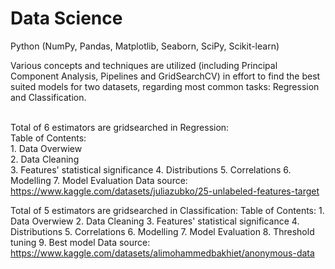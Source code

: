 # Data Science
Python (NumPy, Pandas, Matplotlib, Seaborn, SciPy, Scikit-learn) 

Various concepts and techniques are utilized (including Principal Component Analysis, Pipelines and GridSearchCV) in effort to find the best suited models for two datasets, regarding most common tasks: Regression and Classification.<br>

<br>Total of 6 estimators are gridsearched in Regression:
  <br>Table of Contents:
    <br><nbsp>1. Data Overwiew
    <br>2. Data Cleaning
    <br>3. Features' statistical significance
    4. Distributions
    5. Correlations
    6. Modelling
    7. Model Evaluation
  Data source: https://www.kaggle.com/datasets/juliazubko/25-unlabeled-features-target
  
 Total of 5 estimators are gridsearched in Classification: 
  Table of Contents:
    1. Data Overwiew
    2. Data Cleaning
    3. Features' statistical significance
    4. Distributions
    5. Correlations
    6. Modelling
    7. Model Evaluation
    8. Threshold tuning
    9. Best model
  Data source: https://www.kaggle.com/datasets/alimohammedbakhiet/anonymous-data
